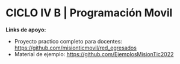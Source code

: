 # CICLO IV B | Programación Movil


**Links de apoyo:**
- Proyecto practico completo para docentes: https://github.com/misionticmovil/red_egresados
- Material de ejemplo: https://github.com/EjemplosMisionTic2022 
